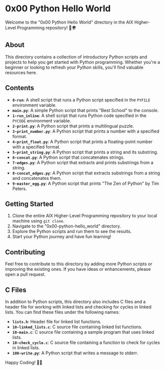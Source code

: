 # 0x00 Python Hello World

Welcome to the "0x00 Python Hello World" directory in the AlX Higher-Level Programming repository! 🐍🌍

## About
This directory contains a collection of introductory Python scripts and projects to help you get started with Python programming. Whether you're a beginner or looking to refresh your Python skills, you'll find valuable resources here.

## Contents
- **`0-run`**: A shell script that runs a Python script specified in the `PYFILE` environment variable.
- **`main.py`**: A simple Python script that prints "Best School" to the console.
- **`1-run_inline`**: A shell script that runs Python code specified in the `PYCODE` environment variable.
- **`2-print.py`**: A Python script that prints a multilingual puzzle.
- **`3-print_number.py`**: A Python script that prints a number with a specified format.
- **`4-print_float.py`**: A Python script that prints a floating-point number with a specified format.
- **`5-print_string.py`**: A Python script that prints a string and its substring.
- **`6-concat.py`**: A Python script that concatenates strings.
- **`7-edges.py`**: A Python script that extracts and prints substrings from a string.
- **`8-concat_edges.py`**: A Python script that extracts substrings from a string and concatenates them.
- **`9-easter_egg.py`**: A Python script that prints "The Zen of Python" by Tim Peters.

## Getting Started
1. Clone the entire AlX Higher-Level Programming repository to your local machine using `git clone`.
2. Navigate to the "0x00-python-hello_world" directory.
3. Explore the Python scripts and run them to see the results.
4. Start your Python journey and have fun learning!

## Contributing
Feel free to contribute to this directory by adding more Python scripts or improving the existing ones. If you have ideas or enhancements, please open a pull request.

## C Files
In addition to Python scripts, this directory also includes C files and a header file for working with linked lists and checking for cycles in linked lists. You can find these files under the following names:
- **`lists.h`**: Header file for linked list functions.
- **`10-linked_lists.c`**: C source file containing linked list functions.
- **`10-main.c`**: C source file containing a sample program that uses linked lists.
- **`10-check_cycle.c`**: C source file containing a function to check for cycles in linked lists.
- **`100-write.py`**: A Python script that writes a message to stderr.

Happy Coding! 🚀🐍

